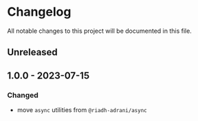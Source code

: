 # Changelog

All notable changes to this project will be documented in this file.

## Unreleased

## 1.0.0 - 2023-07-15
### Changed
- move `async` utilities from `@riadh-adrani/async`
